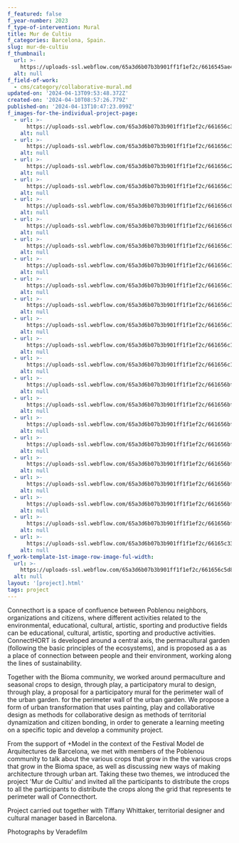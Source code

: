 ```yaml
---
f_featured: false
f_year-number: 2023
f_type-of-intervention: Mural
title: Mur de Cultiu
f_categories: Barcelona, Spain.
slug: mur-de-cultiu
f_thumbnail:
  url: >-
    https://uploads-ssl.webflow.com/65a3d6b07b3b901ff1f1ef2c/6616545ae41cdc64e7ef423a_Bioma%2Bmodel-99.jpg
  alt: null
f_field-of-work:
  - cms/category/collaborative-mural.md
updated-on: '2024-04-13T09:53:48.372Z'
created-on: '2024-04-10T08:57:26.779Z'
published-on: '2024-04-13T10:47:23.099Z'
f_images-for-the-individual-project-page:
  - url: >-
      https://uploads-ssl.webflow.com/65a3d6b07b3b901ff1f1ef2c/661656c30207fd29e2b730c5_Bioma%2Bmodel-17.jpg
    alt: null
  - url: >-
      https://uploads-ssl.webflow.com/65a3d6b07b3b901ff1f1ef2c/661656c3fc056520fdb7a72c_Bioma%2Bmodel-28.jpg
    alt: null
  - url: >-
      https://uploads-ssl.webflow.com/65a3d6b07b3b901ff1f1ef2c/661656c26f2e9f9b44464133_Bioma%2Bmodel-46.jpg
    alt: null
  - url: >-
      https://uploads-ssl.webflow.com/65a3d6b07b3b901ff1f1ef2c/661656c398806d3096d480a4_Bioma%2Bmodel-48.jpg
    alt: null
  - url: >-
      https://uploads-ssl.webflow.com/65a3d6b07b3b901ff1f1ef2c/661656c070514b6a150fb962_Bioma%2Bmodel-61.jpg
    alt: null
  - url: >-
      https://uploads-ssl.webflow.com/65a3d6b07b3b901ff1f1ef2c/661656c0f40fd041864b3aa1_Bioma%2Bmodel-62.jpg
    alt: null
  - url: >-
      https://uploads-ssl.webflow.com/65a3d6b07b3b901ff1f1ef2c/661656c17c76638781678290_Bioma%2Bmodel-63.jpg
    alt: null
  - url: >-
      https://uploads-ssl.webflow.com/65a3d6b07b3b901ff1f1ef2c/661656c1ccd410c0b5c2d14f_Bioma%2Bmodel-67.jpg
    alt: null
  - url: >-
      https://uploads-ssl.webflow.com/65a3d6b07b3b901ff1f1ef2c/661656c1964ffe619a876a8c_Bioma%2Bmodel-71.jpg
    alt: null
  - url: >-
      https://uploads-ssl.webflow.com/65a3d6b07b3b901ff1f1ef2c/661656c3716baee4fe6ded36_Bioma%2Bmodel-72.jpg
    alt: null
  - url: >-
      https://uploads-ssl.webflow.com/65a3d6b07b3b901ff1f1ef2c/661656c11a4fb18df60e2f60_Bioma%2Bmodel-73.jpg
    alt: null
  - url: >-
      https://uploads-ssl.webflow.com/65a3d6b07b3b901ff1f1ef2c/661656c1716baee4fe6debb3_Bioma%2Bmodel-77.jpg
    alt: null
  - url: >-
      https://uploads-ssl.webflow.com/65a3d6b07b3b901ff1f1ef2c/661656c11a4fb18df60e2f3b_Bioma%2Bmodel-79.jpg
    alt: null
  - url: >-
      https://uploads-ssl.webflow.com/65a3d6b07b3b901ff1f1ef2c/661656bfb552dfc0fb1b91e0_Bioma%2Bmodel-80.jpg
    alt: null
  - url: >-
      https://uploads-ssl.webflow.com/65a3d6b07b3b901ff1f1ef2c/661656bf0388d3ff609ed407_Bioma%2Bmodel-84.jpg
    alt: null
  - url: >-
      https://uploads-ssl.webflow.com/65a3d6b07b3b901ff1f1ef2c/661656bf1b3289171056fb95_Bioma%2Bmodel-95.jpg
    alt: null
  - url: >-
      https://uploads-ssl.webflow.com/65a3d6b07b3b901ff1f1ef2c/661656bf4409288ca3b6a9ab_Bioma%2Bmodel-96.jpg
    alt: null
  - url: >-
      https://uploads-ssl.webflow.com/65a3d6b07b3b901ff1f1ef2c/661656bf98806d3096d47e9b_Bioma%2Bmodel-97.jpg
    alt: null
  - url: >-
      https://uploads-ssl.webflow.com/65a3d6b07b3b901ff1f1ef2c/661656bf14c7afcb81d5277b_Bioma%2Bmodel-99.jpg
    alt: null
  - url: >-
      https://uploads-ssl.webflow.com/65a3d6b07b3b901ff1f1ef2c/661656bfc46866a4c0457dc7_Bioma%2Bmodel-101.jpg
    alt: null
  - url: >-
      https://uploads-ssl.webflow.com/65a3d6b07b3b901ff1f1ef2c/661656bf43d855b0ac996e77_Bioma%2Bmodel-104.jpg
    alt: null
  - url: >-
      https://uploads-ssl.webflow.com/65a3d6b07b3b901ff1f1ef2c/66165c33a29f594863ae834c_PROPUESTA%20CONNECTHORT_CALENDARIO-01.jpg
    alt: null
f_work-template-1st-image-row-image-ful-width:
  url: >-
    https://uploads-ssl.webflow.com/65a3d6b07b3b901ff1f1ef2c/661656c5d8a361678dbdc1b2_Bioma%2Bmodel-102.jpg
  alt: null
layout: '[project].html'
tags: project
---
```


Connecthort is a space of confluence between Poblenou neighbors, organizations and citizens, where different activities related to the environmental, educational, cultural, artistic, sporting and productive fields can be educational, cultural, artistic, sporting and productive activities. ConnectHORT is developed around a central axis, the permacultural garden (following the basic principles of the ecosystems), and is proposed as a as a place of connection between people and their environment, working along the lines of sustainability.

Together with the Bioma community, we worked around permaculture and seasonal crops to design, through play, a participatory mural to design, through play, a proposal for a participatory mural for the perimeter wall of the urban garden. for the perimeter wall of the urban garden. We propose a form of urban transformation that uses painting, play and collaborative design as methods for collaborative design as methods of territorial dynamization and citizen bonding, in order to generate a learning meeting on a specific topic and develop a community project.

From the support of +Model in the context of the Festival Model de Arquitectures de Barcelona, we met with members of the Poblenou community to talk about the various crops that grow in the the various crops that grow in the Bioma space, as well as discussing new ways of making architecture through urban art. Taking these two themes, we introduced the project 'Mur de Cultiu' and invited all the participants to distribute the crops to all the participants to distribute the crops along the grid that represents te perimeter wall of Connecthort.

Project carried out together with Tiffany Whittaker, territorial designer and cultural manager based in Barcelona.

Photographs by Veradefilm

‍

‍

‍
